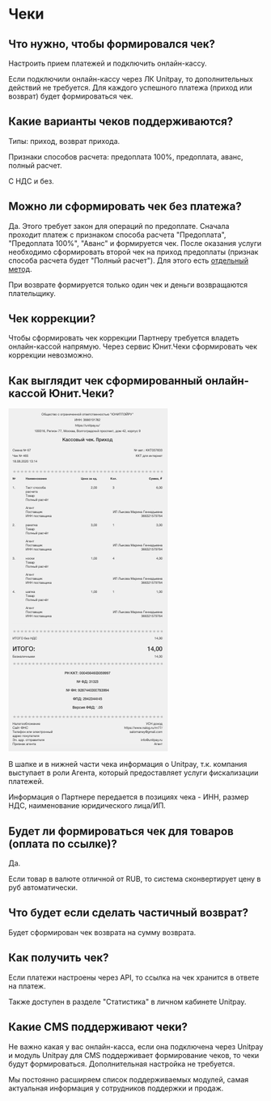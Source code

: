 # Чеки

## **Что нужно, чтобы формировался чек?**

Настроить прием платежей и подключить онлайн-кассу. 

Если подключили онлайн-кассу через ЛК Unitpay, то дополнительных действий не требуется. Для каждого успешного платежа \(приход или возврат\) будет формироваться чек.

## Какие варианты чеков поддерживаются?

Типы: приход, возврат прихода.

Признаки способов расчета: предоплата 100%, предоплата, аванс, полный расчет.

С НДС и без.

## **Можно ли сформировать чек без платежа?**

Да. Этого требует закон для операций по предоплате. Сначала проходит платеж с признаком способа расчета "Предоплата", "Предоплата 100%", "Аванс" и формируется чек. После оказания услуги необходимо сформировать второй чек на приход предоплаты \(признак способа расчета будет "Полный расчет"\). Для этого есть [отдельный метод](../online-cash-register/advance_receipt.md). 

При возврате формируется только один чек и деньги возвращаются плательщику.

## **Чек коррекции?**

Чтобы сформировать чек коррекции Партнеру требуется владеть онлайн-кассой напрямую. Через сервис Юнит.Чеки сформировать чек коррекции невозможно.

## **Как выглядит чек сформированный онлайн-кассой Юнит.Чеки?**

![](../.gitbook/assets/image%20%2839%29.png)

В шапке и в нижней части чека информация о Unitpay, т.к. компания выступает в роли Агента, который предоставляет услуги фискализации платежей.

Информация о Партнере передается в позициях чека - ИНН, размер НДС, наименование юридического лица/ИП.

## **Будет ли формироваться чек для товаров \(оплата по ссылке\)?**

Да. 

Если товар в валюте отличной от RUB, то система сконвертирует цену в руб автоматически.

## **Что будет если сделать частичный возврат?**

Будет сформирован чек возврата на сумму возврата.

## **Как получить чек?**

Если платежи настроены через API, то ссылка на чек хранится в ответе на платеж.

Также доступен в разделе "Статистика" в личном кабинете Unitpay.

## **Какие CMS поддерживают чеки?**

Не важно какая у вас онлайн-касса, если она подключена через Unitpay и модуль Unitpay для CMS поддерживает формирование чеков, то чеки будут формироваться. Дополнительная настройка не требуется.

Мы постоянно расширяем список поддерживаемых модулей, самая актуальная информация у сотрудников поддержки и продаж.











